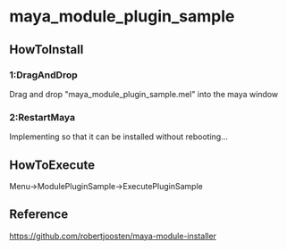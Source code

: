 # maya_module_plugin_sample
## HowToInstall
### 1:DragAndDrop
Drag and drop "maya_module_plugin_sample.mel" into the maya window

### 2:RestartMaya
Implementing so that it can be installed without rebooting...

## HowToExecute
Menu→ModulePluginSample→ExecutePluginSample

## Reference
https://github.com/robertjoosten/maya-module-installer